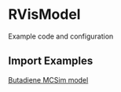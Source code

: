 # RVisModel
Example code and configuration

## Import Examples
[Butadiene MCSim model](https://github.com/GMPtk/RVisModel/tree/master/Import/MCSim/butadiene)
